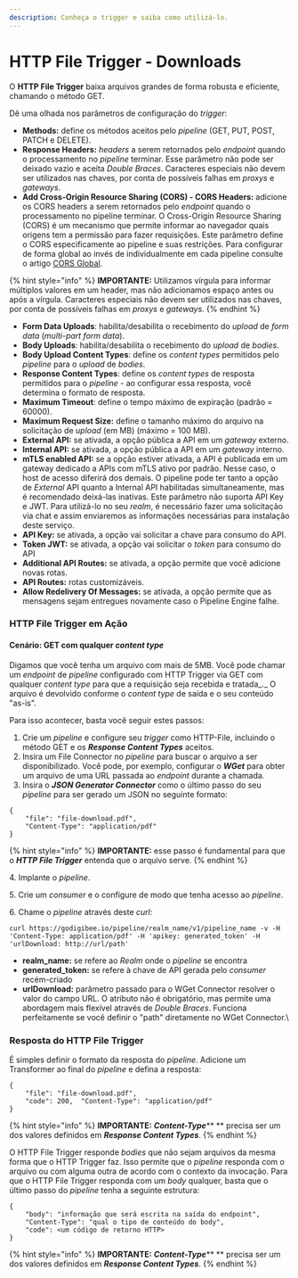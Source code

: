 ```yaml
---
description: Conheça o trigger e saiba como utilizá-lo.
---
```


# HTTP File Trigger - Downloads

O **HTTP File Trigger** baixa arquivos grandes de forma robusta e eficiente, chamando o método GET.

Dê uma olhada nos parâmetros de configuração do _trigger_:

* **Methods:** define os métodos aceitos pelo _pipeline_ (GET, PUT, POST, PATCH e DELETE).
* **Response Headers:** _headers_ a serem retornados pelo _endpoint_ quando o processamento no _pipeline_ terminar. Esse parâmetro não pode ser deixado vazio e aceita _Double_ _Braces_. Caracteres especiais não devem ser utilizados nas chaves, por conta de possíveis falhas em _proxys_ e _gateways_.
* **Add Cross-Origin Resource Sharing (CORS) - CORS Headers:** adicione os CORS headers a serem retornados pelo _endpoint_ quando o processamento no pipeline terminar. O Cross-Origin Resource Sharing (CORS) é um mecanismo que permite informar ao navegador quais origens tem a permissão para fazer requisições. Este parâmetro define o CORS especificamente ao pipeline e suas restrições. Para configurar de forma global ao invés de individualmente em cada pipeline consulte o artigo [CORS Global](../configuracoes-de-triggers/configuracao-global-de-cors.md).

{% hint style="info" %}
**IMPORTANTE:** Utilizamos vírgula para informar múltiplos valores em um header, mas não adicionamos espaço antes ou após a vírgula. Caracteres especiais não devem ser utilizados nas chaves, por conta de possíveis falhas em _proxys_ e _gateways_.
{% endhint %}

* **Form Data Uploads**: habilita/desabilita o recebimento do _upload_ de _form data_ (_multi-part form data_).
* **Body Uploads**: habilita/desabilita o recebimento do _upload_ de _bodies_.
* **Body Upload Content Types**: define os _content types_ permitidos pelo _pipeline_ para o _upload_ de _bodies_.
* **Response Content Types**: define os _content types_ de resposta permitidos para o _pipeline_ - ao configurar essa resposta, você determina o formato de resposta.
* **Maximum Timeout**: define o tempo máximo de expiração (padrão = 60000).
* **Maximum Request Size:** define o tamanho máximo do arquivo na solicitação de _upload_ (em MB) (máximo = 100 MB).
* **External API:** se ativada, a opção pública a API em um _gateway_ externo.
* **Internal API:** se ativada, a opção pública a API em um _gateway_ interno.
* **mTLS enabled API:** se a opção estiver ativada, a API é publicada em um gateway dedicado a APIs com mTLS ativo por padrão. Nesse caso, o host de acesso diferirá dos demais. O pipeline pode ter tanto a opção de _External_ API quanto a Internal API habilitadas simultaneamente, mas é recomendado deixá-las inativas. Este parâmetro não suporta API Key e JWT. Para utilizá-lo no seu _realm_, é necessário fazer uma solicitação via chat e assim enviaremos as informações necessárias para instalação deste serviço.
* **API Key:** se ativada, a opção vai solicitar a chave para consumo do API.
* **Token JWT:** se ativada, a opção vai solicitar o _token_ para consumo do API
* **Additional API Routes:** se ativada, a opção permite que você adicione novas rotas.
* **API Routes:** rotas customizáveis.
* **Allow Redelivery Of Messages:** se ativada, a opção permite que as mensagens sejam entregues novamente caso o Pipeline Engine falhe.

### HTTP File Trigger em Ação <a href="#http-file-trigger-em-ao" id="http-file-trigger-em-ao"></a>

#### Cenário: GET com qualquer _content type_ <a href="#cenrio-get-com-qualquer-content-type" id="cenrio-get-com-qualquer-content-type"></a>

Digamos que você tenha um arquivo com mais de 5MB. Você pode chamar um _endpoint_ de _pipeline_ configurado com HTTP Trigger via GET com qualquer _content type_ para que a requisição seja recebida e tratada_._ O arquivo é devolvido conforme o _content type_ de saída e o seu conteúdo "as-is".

Para isso acontecer, basta você seguir estes passos:

1. Crie um _pipeline_ e configure seu _trigger_ como HTTP-File, incluindo o método GET e os _**Response Content Types**_ aceitos.
2. Insira um File Connector no _pipeline_ para buscar o arquivo a ser disponibilizado. Você pode, por exemplo, configurar o _**WGet**_ para obter um arquivo de uma URL passada ao _endpoint_ durante a chamada.
3. Insira o _**JSON Generator Connector**_ como o último passo do seu _pipeline_ para ser gerado um JSON no seguinte formato:

```
{ 
    "file": "file-download.pdf", 
    "Content-Type": "application/pdf"
}
```

{% hint style="info" %}
**IMPORTANTE:** esse passo é fundamental para que o _**HTTP File Trigger**_ entenda que o arquivo serve.
{% endhint %}

4\. Implante o _pipeline_.

5\. Crie um _consumer_ e o configure de modo que tenha acesso ao _pipeline_.

6\. Chame o _pipeline_ através deste _curl_:

```
curl https://godigibee.io/pipeline/realm_name/v1/pipeline_name -v -H 'Content-Type: application/pdf' -H 'apikey: generated_token' -H 'urlDownload: http://url/path'
```

* **realm\_name:** se refere ao _Realm_ onde o _pipeline_ se encontra
* **generated\_token:** se refere à chave de API gerada pelo _consumer_ recém-criado
* **urlDownload:** parâmetro passado para o WGet Connector resolver o valor do campo URL. O atributo não é obrigatório, mas permite uma abordagem mais flexível através de _Double Braces_. Funciona perfeitamente se você definir o "path" diretamente no WGet Connector.\


### Resposta do HTTP File Trigger <a href="#resposta-do-http-file-trigger" id="resposta-do-http-file-trigger"></a>

É simples definir o formato da resposta do _pipeline_. Adicione um Transformer ao final do _pipeline_ e defina a resposta:

```
{  
    "file": "file-download.pdf",  
    "code": 200,  "Content-Type": "application/pdf"
}
```

{% hint style="info" %}
**IMPORTANTE:** _**Content-Type**_** ** precisa ser um dos valores definidos em _**Response Content Types**_.
{% endhint %}

O HTTP File Trigger responde _bodies_ que não sejam arquivos da mesma forma que o HTTP Trigger faz. Isso permite que o _pipeline_ responda com o arquivo ou com alguma outra de acordo com o contexto da invocação. Para que o HTTP File Trigger responda com um _body_ qualquer, basta que o último passo do _pipeline_ tenha a seguinte estrutura:

```
{ 
    "body": "informação que será escrita na saída do endpoint", 
    "Content-Type": "qual o tipo de conteúdo do body", 
    "code": <um código de retorno HTTP>
}
```

{% hint style="info" %}
**IMPORTANTE:** _**Content-Type**_** ** precisa ser um dos valores definidos em _**Response Content Types**_.
{% endhint %}
